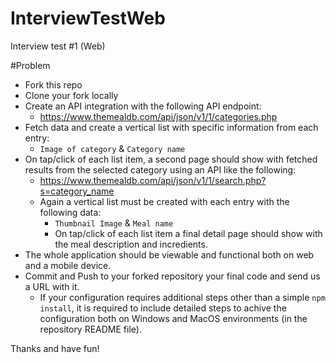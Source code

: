 # InterviewTestWeb
Interview test #1 (Web)

#Problem

- Fork this repo
- Clone your fork locally
- Create an API integration with the following API endpoint:
  - https://www.themealdb.com/api/json/v1/1/categories.php
- Fetch data and create a vertical list with specific information from each entry:
  - `Image of category` & `Category name`
- On tap/click of each list item, a second page should show with fetched results from the selected category using an API like the following:
  - https://www.themealdb.com/api/json/v1/1/search.php?s=category_name
  - Again a vertical list must be created with each entry with the following data:
    - `Thumbnail Image` & `Meal name`
    - On tap/click of each list item a final detail page should show with the meal description and incredients.
- The whole application should be viewable and functional both on web and a mobile device.
- Commit and Push to your forked repository your final code and send us a URL with it.
  - If your configuration requires additional steps other than a simple `npm install`, it is required to include detailed steps to achive the configuration both on Windows and MacOS environments (in the repository README file).


Thanks and have fun!

